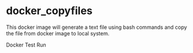# docker_copyfiles
This docker image will generate a text file using bash commands and copy the file from docker image to local system.

Docker Test Run